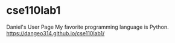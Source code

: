 # cse110lab1
Daniel's User Page
My favorite programming language is Python.
https://dangeo314.github.io/cse110lab1/
